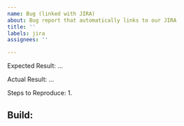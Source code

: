 ```yaml
---
name: Bug (linked with JIRA)
about: Bug report that automatically links to our JIRA
title: ''
labels: jira
assignees: ''

---
```


Expected Result:
...

Actual Result:
...

Steps to Reproduce:
1.

Build:
--

